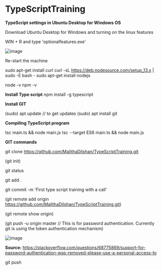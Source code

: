 # TypeScriptTraining

**TypeScript settings in Ubuntu Desktop for Windows OS**

Download Ubuntu Desktop for Windows and turning on the linux features

WIN + R and type 'optionalfeatures.exe'

![image](https://user-images.githubusercontent.com/19968541/145580026-1e8419e1-a95a-456f-81e3-22842113fc15.png)

Re-start the machine 

sudo apt-get install curl
curl -sL https://deb.nodesource.com/setup_13.x | sudo -E bash -
sudo apt-get install nodejs

node -v 
npm -v

**Install Type script**
npm install -g typescript

**Install GIT**

(sudo) apt update  // to get updates
(sudo) apt install git

**Compiling TypeScript program**

tsc main.ts && node main.js
tsc --target ES6 main.ts && node main.js

**GIT commands**

git clone https://github.com/MalithaDilshan/TypeScriptTraining.git

(git init) 

git status

git add .

git commit -m 'First type script training with a call'

(git remote add origin https://github.com/MalithaDilshan/TypeScriptTraining.git)

(git remote show origin)

(git push -u origin master   // This is for password authentication. Currently git is using the token authentication mechanism)

![image](https://user-images.githubusercontent.com/19968541/145585376-634cc603-4f89-408b-a302-22815891f117.png)

**Source:** 
https://stackoverflow.com/questions/68775869/support-for-password-authentication-was-removed-please-use-a-personal-access-to

git push




